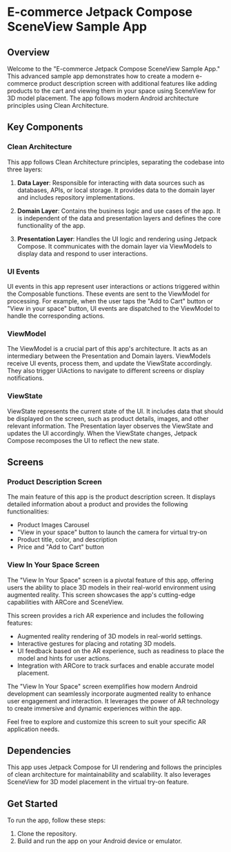 # E-commerce Jetpack Compose SceneView Sample App

## Overview

Welcome to the "E-commerce Jetpack Compose SceneView Sample App." This advanced sample app demonstrates how to create a modern e-commerce product description screen with additional features like adding products to the cart and viewing them in your space using SceneView for 3D model placement. The app follows modern Android architecture principles using Clean Architecture.

## Key Components

### Clean Architecture

This app follows Clean Architecture principles, separating the codebase into three layers:

1. **Data Layer**: Responsible for interacting with data sources such as databases, APIs, or local storage. It provides data to the domain layer and includes repository implementations.

2. **Domain Layer**: Contains the business logic and use cases of the app. It is independent of the data and presentation layers and defines the core functionality of the app.

3. **Presentation Layer**: Handles the UI logic and rendering using Jetpack Compose. It communicates with the domain layer via ViewModels to display data and respond to user interactions.

### UI Events

UI events in this app represent user interactions or actions triggered within the Composable functions. These events are sent to the ViewModel for processing. For example, when the user taps the "Add to Cart" button or "View in your space" button, UI events are dispatched to the ViewModel to handle the corresponding actions.

### ViewModel

The ViewModel is a crucial part of this app's architecture. It acts as an intermediary between the Presentation and Domain layers. ViewModels receive UI events, process them, and update the ViewState accordingly. They also trigger UiActions to navigate to different screens or display notifications.

### ViewState

ViewState represents the current state of the UI. It includes data that should be displayed on the screen, such as product details, images, and other relevant information. The Presentation layer observes the ViewState and updates the UI accordingly. When the ViewState changes, Jetpack Compose recomposes the UI to reflect the new state.

## Screens

### Product Description Screen

The main feature of this app is the product description screen. It displays detailed information about a product and provides the following functionalities:

- Product Images Carousel
- "View in your space" button to launch the camera for virtual try-on
- Product title, color, and description
- Price and "Add to Cart" button

### View In Your Space Screen

The "View In Your Space" screen is a pivotal feature of this app, offering users the ability to place 3D models in their real-world environment using augmented reality. This screen showcases the app's cutting-edge capabilities with ARCore and SceneView.

This screen provides a rich AR experience and includes the following features:

- Augmented reality rendering of 3D models in real-world settings.
- Interactive gestures for placing and rotating 3D models.
- UI feedback based on the AR experience, such as readiness to place the model and hints for user actions.
- Integration with ARCore to track surfaces and enable accurate model placement.

The "View In Your Space" screen exemplifies how modern Android development can seamlessly incorporate augmented reality to enhance user engagement and interaction. It leverages the power of AR technology to create immersive and dynamic experiences within the app.

Feel free to explore and customize this screen to suit your specific AR application needs.

## Dependencies

This app uses Jetpack Compose for UI rendering and follows the principles of clean architecture for maintainability and scalability. It also leverages SceneView for 3D model placement in the virtual try-on feature.

## Get Started

To run the app, follow these steps:

1. Clone the repository.
2. Build and run the app on your Android device or emulator.

